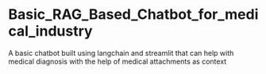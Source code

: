 # Basic_RAG_Based_Chatbot_for_medical_industry
A basic chatbot built using langchain and streamlit that can help with medical diagnosis with the help of medical attachments as context
